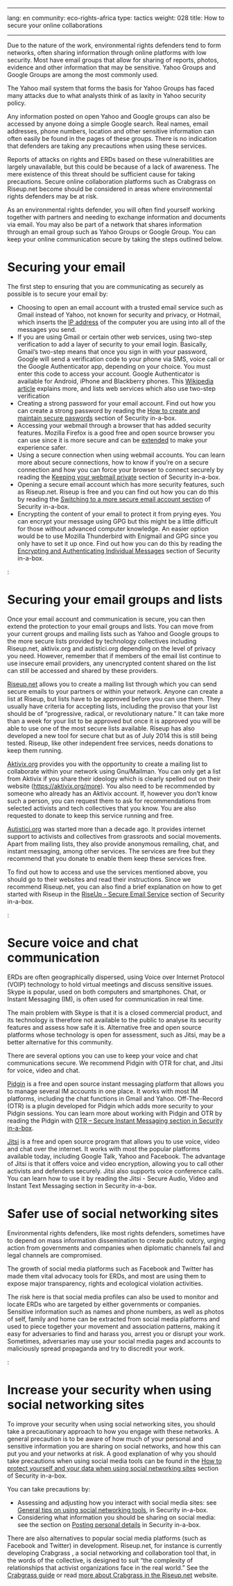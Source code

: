 
---

lang: en
community: eco-rights-africa
type: tactics
weight: 028
title: How to secure your online collaborations

---

Due to the nature of the work, environmental rights defenders tend to form networks, often sharing information through online platforms with low security. Most have email groups that allow for sharing of reports, photos, evidence and other information that may be sensitive. Yahoo Groups and Google Groups are among the most commonly used. 

The Yahoo mail system that forms the basis for Yahoo Groups has faced many attacks due to what analysts think of as laxity in Yahoo security policy. 

Any information posted on open Yahoo and Google groups can also be accessed by anyone doing a simple Google search. Real names, email addresses, phone numbers, location and other sensitive information can often easily be found in the pages of these groups. There is no indication that defenders are taking any precautions when using these services.

Reports of attacks on rights and ERDs based on these vulnerabilities are largely unavailable, but this could be because of a lack of awareness. The mere existence of this threat should be sufficient cause for taking precautions. Secure online collaboration platforms such as Crabgrass on Riseup.net become should be considered in areas where environmental rights defenders may be at risk.

As an environmental rights defender, you will often find yourself working together with partners and needing to exchange information and documents via email. You may also be part of a network that shares information through an email group such as Yahoo Groups or Google Group. You can keep your online communication secure by taking the steps outlined below.



# Securing your email
The first step to ensuring that you are communicating as securely as possible is to secure your email by:

- Choosing to open an email account with a trusted email service such as Gmail instead of Yahoo, not known for security and privacy, or Hotmail, which inserts the [IP address](https://securityinabox.org/en/glossary#IP_address) of the computer you are using into all of the messages you send.
- If you are using Gmail or certain other web services, using two-step verification to add a layer of security to your email login. Basically, Gmail’s two-step means that once you sign in with your password, Google will send a verification code to your phone via SMS, voice call or the Google Authenticator app, depending on your choice. You must enter this code to access your account. Google Authenticator is available for Android, iPhone and Blackberry phones. This [Wikipedia article](http://en.wikipedia.org/wiki/Two-step_verification) explains more, and lists web services which also use two-step verification
- Creating a strong password for your email account. Find out how you can create a strong password by reading the [How to create and maintain secure paswords](https://securityinabox.org/en/chapter-3) section of Security in-a-box.
- Accessing your webmail through a browser that has added security features. Mozilla Firefox is a good free and open source browser you can use since it is more secure and can be [extended](https://securityinabox.org/en/firefox_main) to make your experience safer.
- Using a secure connection when using webmail accounts. You can learn more about secure connections, how to know if you’re on a secure connection and how you can force your browser to connect securely by reading the [Keeping your webmail private](https://securityinabox.org/en/chapter_7_1#Keeping_your_webmail_private) section of Security in-a-box. 
- Opening a secure email account which has more security features, such as Riseup.net. Riseup is free and you can find out how you can do this by reading the [Switching to a more secure email account section](https://securityinabox.org/en/chapter_7_1#Switching_to_a_more_secure_email_account) of Security in-a-box.
- Encrypting the content of your email to protect it from prying eyes. You can encrypt your message using GPG but this might be a little difficult for those without advanced computer knowledge. An easier option would be to use Mozilla Thunderbird with Enigmail and GPG since you only have to set it up once. Find out how you can do this by reading the [Encrypting and Authenticating Individual Messages](https://securityinabox.org/en/chapter_7_4#Encrypting_and_authenticating_individual_email_messages) section of Security in-a-box.


:[](snippets/snippet_01)





# Securing your email groups and lists

Once your email account and communication is secure, you can then extend the protection to your email groups and lists. You can move from your current groups and mailing lists such as Yahoo and Google groups to the more secure lists provided by technology collectives including Riseup.net, aktivix.org and autistici.org depending on the level of privacy you need. However, remember that if members of the email list continue to use insecure email providers, any unencrypted content shared on the list can still be accessed and shared by these providers.

[Riseup.net](https://help.riseup.net/en) allows you to create a mailing list through which you can send secure emails to your partners or within your network. Anyone can create a list at Riseup, but lists have to be approved before you can use them. They usually have criteria for accepting lists, including the proviso that your list should be of “progressive, radical, or revolutionary nature.” It can take more than a week for your list to be approved but once it is approved you will be able to use one of the most secure lists available. Riseup has also developed a new tool for secure chat but as of July 2014 this is still being tested. Riseup, like other independent free services, needs donations to keep them running. 

[Aktivix.org](https://aktivix.org/) provides you with the opportunity to create a mailing list to collaborate within your network using Gnu/Mailman. You can only get a list from Aktivix if you share their ideology which is clearly spelled out on their website (https://aktivix.org/more). You also need to be recommended by someone who already has an Aktivix account. If, however you don’t know such a person, you can request them to ask for recommendations from selected activists and tech collectives that you know. You are also requested to donate to keep this service running and free.

[Autistici.org](http://www.autistici.org/en/index.html) was started more than a decade ago. It provides internet support to activists and collectives from grassroots and social movements. Apart from mailing lists, they also provide anonymous remailing, chat, and instant messaging, among other services. The services are free but they recommend that you donate to enable them keep these services free.

To find out how to access and use the services mentioned above, you should go to their websites and read their instructions. Since we recommend Riseup.net, you can also find a brief explanation on how to get started with Riseup in the [RiseUp - Secure Email Service](https://securityinabox.org/en/riseup_main) section of Security in-a-box.


:[](snippets/snippet_02)




# Secure voice and chat communication
ERDs are often geographically dispersed, using Voice over Internet Protocol (VOIP) technology to hold virtual meetings and discuss sensitive issues.  Skype is popular, used on both computers and smartphones. Chat, or Instant Messaging (IM), is often used for communication in real time.

The main problem with Skype is that it is a closed commercial product, and its technology is therefore not available to the public to analyse its security features and assess how safe it is. Alternative free and open source platforms whose technology is open for assessment, such as Jitsi, may be a better alternative for this community.

There are several options you can use to keep your voice and chat communications secure. We recommend Pidgin with OTR for chat, and Jitsi for voice, video and chat.

[Pidgin](pidgin/windows) is a free and open source instant messaging platform that allows you to manage several IM accounts in one place. It works with most IM platforms, including the chat functions in Gmail and Yahoo. Off-The-Record (OTR) is a plugin developed for Pidgin which adds more security to your Pidgin sessions. You can learn more about working with Pidgin and OTR by reading the Pidgin with [OTR – Secure Instant Messaging section in Security in-a-box](pidgin/windows).

[Jitsi](jitsi/windows) is a free and open source program that allows you to use voice, video and chat over the internet. It works with most the popular platforms available today, including Google Talk, Yahoo and Facebook. The advantage of Jitsi is that it offers voice and video encryption, allowing you to call other activists and defenders securely. Jitsi also supports voice conference calls. You can learn how to use it by reading the Jitsi - Secure Audio, Video and Instant Text Messaging section in Security in-a-box.





# Safer use of social networking sites
Environmental rights defenders, like most rights defenders, sometimes have to depend on mass information dissemination to create public outcry, urging action from governments and companies when diplomatic channels fail and legal channels are compromised. 

The growth of social media platforms such as Facebook and Twitter has made them vital advocacy tools for ERDs, and most are using them to expose major transparency, rights and ecological violation activities. 

The risk here is that social media profiles can also be used to monitor and locate ERDs who are targeted by either governments or companies. Sensitive information such as names and phone numbers, as well as photos of self, family and home can be extracted from social media platforms and used to piece together your movement and association patterns, making it easy for adversaries to find and harass you, arrest you or disrupt your work. Sometimes, adversaries may use your social media pages and accounts to maliciously spread propaganda and try to discredit your work.

:[](snippets/snippet_03)





# Increase your security when using social networking sites
To improve your security when using social networking sites, you should take a precautionary approach to how you engage with these networks. A general precaution is to be aware of how much of your personal and sensitive information you are sharing on social networks, and how this can put you and your networks at risk. A good explanation of why you should take precautions when using social media tools can be found in the [How to protect yourself and your data when using social networking sites](social-networking) section of Security in-a-box.

You can take precautions by: 

- Assessing and adjusting how you interact with social media sites: see [General tips on using social networking tools](social-networking#528), in Security in-a-box. 
- Considering what information you should be sharing on social media: see the section on [Posting personal details](social-networking#529) in Security in-a-box. 

There are also alternatives to popular social media platforms (such as Facebook and Twitter) in development. Riseup.net, for instance is currently developing Crabgrass , a social networking and collaboration tool that, in the words of the collective, is designed to suit “the complexity of relationships that activist organizations face in the real world.” See the [Crabgrass guide](crabgrass/internet) or read [more about Crabgrass in the Riseup.net](https://we.riseup.net/) website.




